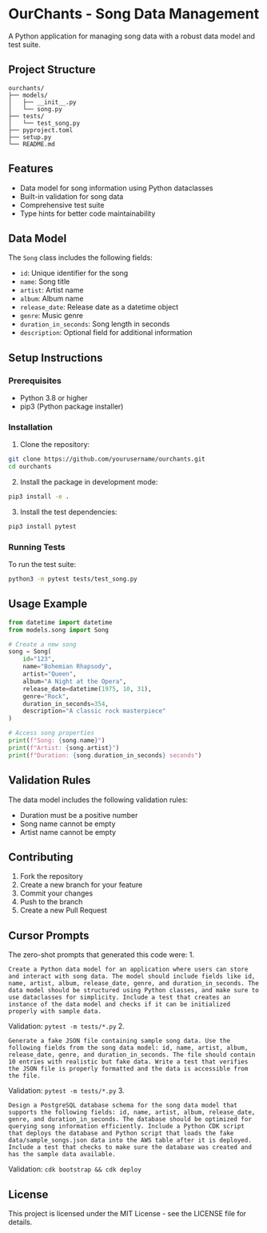# OurChants - Song Data Management

A Python application for managing song data with a robust data model and test suite.

## Project Structure

```
ourchants/
├── models/
│   ├── __init__.py
│   └── song.py
├── tests/
│   └── test_song.py
├── pyproject.toml
├── setup.py
└── README.md
```

## Features

- Data model for song information using Python dataclasses
- Built-in validation for song data
- Comprehensive test suite
- Type hints for better code maintainability

## Data Model

The `Song` class includes the following fields:
- `id`: Unique identifier for the song
- `name`: Song title
- `artist`: Artist name
- `album`: Album name
- `release_date`: Release date as a datetime object
- `genre`: Music genre
- `duration_in_seconds`: Song length in seconds
- `description`: Optional field for additional information

## Setup Instructions

### Prerequisites

- Python 3.8 or higher
- pip3 (Python package installer)

### Installation

1. Clone the repository:
```bash
git clone https://github.com/yourusername/ourchants.git
cd ourchants
```

2. Install the package in development mode:
```bash
pip3 install -e .
```

3. Install the test dependencies:
```bash
pip3 install pytest
```

### Running Tests

To run the test suite:
```bash
python3 -m pytest tests/test_song.py
```

## Usage Example

```python
from datetime import datetime
from models.song import Song

# Create a new song
song = Song(
    id="123",
    name="Bohemian Rhapsody",
    artist="Queen",
    album="A Night at the Opera",
    release_date=datetime(1975, 10, 31),
    genre="Rock",
    duration_in_seconds=354,
    description="A classic rock masterpiece"
)

# Access song properties
print(f"Song: {song.name}")
print(f"Artist: {song.artist}")
print(f"Duration: {song.duration_in_seconds} seconds")
```

## Validation Rules

The data model includes the following validation rules:
- Duration must be a positive number
- Song name cannot be empty
- Artist name cannot be empty

## Contributing

1. Fork the repository
2. Create a new branch for your feature
3. Commit your changes
4. Push to the branch
5. Create a new Pull Request

## Cursor Prompts
The zero-shot prompts that generated this code were:
1. 
```
Create a Python data model for an application where users can store and interact with song data. The model should include fields like id, name, artist, album, release_date, genre, and duration_in_seconds. The data model should be structured using Python classes, and make sure to use dataclasses for simplicity. Include a test that creates an instance of the data model and checks if it can be initialized properly with sample data.
```
Validation: `pytest -m tests/*.py`
2. 
```
Generate a fake JSON file containing sample song data. Use the following fields from the song data model: id, name, artist, album, release_date, genre, and duration_in_seconds. The file should contain 10 entries with realistic but fake data. Write a test that verifies the JSON file is properly formatted and the data is accessible from the file.
```
Validation: `pytest -m tests/*.py`
3. 
```
Design a PostgreSQL database schema for the song data model that supports the following fields: id, name, artist, album, release_date, genre, and duration_in_seconds. The database should be optimized for querying song information efficiently. Include a Python CDK script that deploys the database and Python script that loads the fake data/sample_songs.json data into the AWS table after it is deployed. Include a test that checks to make sure the database was created and has the sample data available.
```
Validation: `cdk bootstrap && cdk deploy`

## License

This project is licensed under the MIT License - see the LICENSE file for details.